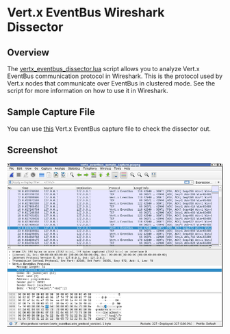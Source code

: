 # Vert.x EventBus Wireshark Dissector

## Overview

The [vertx_eventbus_dissector.lua](vertx_eventbus_dissector.lua) script allows you to analyze Vert.x EventBus communication protocol in Wireshark.
This is the protocol used by Vert.x nodes that communicate over EventBus in clustered mode. See the script for more information on how to use it in Wireshark.

## Sample Capture File

You can use [this](vertx_eventbus_sample_capture.pcapng) Vert.x EventBus capture file to check the dissector out.

## Screenshot

![Wireshark screenshot](vertx_eventbus_wireshark_screenshot.png)
